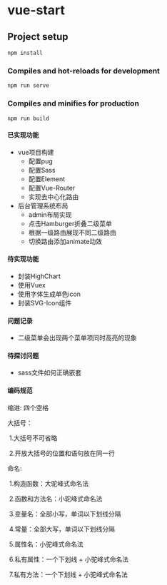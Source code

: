 # vue-start

## Project setup
```
npm install
```

### Compiles and hot-reloads for development
```
npm run serve
```

### Compiles and minifies for production
```
npm run build
```

#### 已实现功能

* vue项目构建
  * 配置pug
  * 配置Sass
  * 配置Element
  * 配置Vue-Router
  * 实现去中心化路由
* 后台管理系统布局
  * admin布局实现
  * 点击Hamburger折叠二级菜单
  * 根据一级路由展现不同二级路由
  * 切换路由添加animate动效

#### 待实现功能

* 封装HighChart
* 使用Vuex
* 使用字体生成单色icon
* 封装SVG-Icon组件

#### 问题记录

* 二级菜单会出现两个菜单项同时高亮的现象


#### 待探讨问题

* sass文件如何正确嵌套





#### 编码规范

缩进:  四个空格

大括号：

​	1.大括号不可省略

​	2.开放大括号的位置和语句放在同一行

命名:

​	1.构造函数：大驼峰式命名法

​	2.函数和方法名：小驼峰式命名法

​	3.变量名：全部小写，单词以下划线分隔

​	4.常量：全部大写，单词以下划线分隔

​	5.属性名：小驼峰式命名法

​	6.私有属性：一个下划线 + 小驼峰式命名法

​	7.私有方法：一个下划线 + 小驼峰式命名法 

